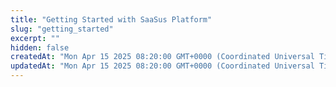 ```yaml
---
title: "Getting Started with SaaSus Platform"
slug: "getting_started"
excerpt: ""
hidden: false
createdAt: "Mon Apr 15 2025 08:20:00 GMT+0000 (Coordinated Universal Time)"
updatedAt: "Mon Apr 15 2025 08:20:00 GMT+0000 (Coordinated Universal Time)"
---
```

